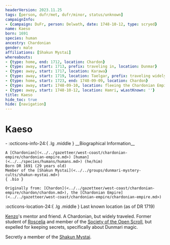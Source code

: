 ```yaml
---
headerVersion: 2023.11.25
tags: [person, dufr/met, dufr/minor, status/unknown]
campaignInfo:
- {campaign: DuFr, person: Delwath, date: 1748-10-12, type: scryed}
name: Kaeso
born: 1691
species: human
ancestry: Chardonian
gender: male
affiliations: [Shakun Mystai]
whereabouts:
- {type: home, end: 1712, location: Chardon}
- {type: away, start: 1713, prefix: traveling in, location: Dunmar}
- {type: away, start: 1717, location: Karawa}
- {type: away, start: 1719, location: Taelgar, prefix: traveling widely across, format: ''}
- {type: home, start: 1723, end: 1748-09-09, location: Chardon}
- {type: away, start: 1748-09-10, location: fleeing the Chardonian Empire}
- {type: away, start: 1748-10-12, location: Hamri, wLastKnown: ''}
title: Kaeso
hide_toc: true
hide: [navigation]
---
```

# Kaeso
<div class="grid cards ext-narrow-margin ext-one-column" markdown>
- :octicons-info-24:{ .lg .middle } __Biographical Information__

    A [Chardonian](<../../gazetteer/west-coast/chardonian-empire/chardonian-empire.md>) [human](<../../species/humans/humans.md>) (he/him)  
    Born DR 1691 (29 years old)  
    Member of the [Shakun Mystai](<../../groups/dunmari-mystery-cults/shakun-mystai.md>)  
    { .bio }

    Originally from: [Chardon](<../../gazetteer/west-coast/chardonian-empire/chardon/chardon.md>), the [Chardonian Empire](<../../gazetteer/west-coast/chardonian-empire/chardonian-empire.md>)
</div>

:octicons-location-24:{ .lg .middle } Last known location (as of DR 1719)



[Kenzo](<../pcs/dunmar-fellowship/kenzo.md>)'s mentor and friend. A Chardonian, but widely traveled. Former student of [Roscelia](<./roscelia.md>) and member of the [Society of the Open Scroll](<../../groups/society-of-the-open-scroll.md>), but expelled for keeping secrets, specifically about Dunmari magic. 

Secretly a member of the [Shakun Mystai](<../../groups/dunmari-mystery-cults/shakun-mystai.md>). 